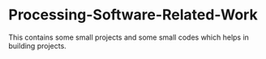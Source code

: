# Processing-Software-Related-Work
This contains some small projects and some small codes which helps in building projects. 
